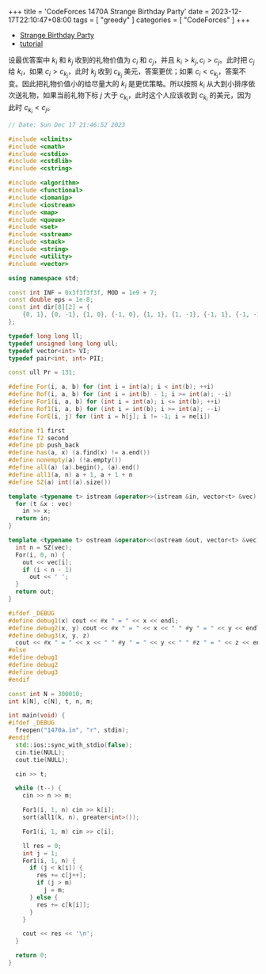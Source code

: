 +++
title = 'CodeForces 1470A Strange Birthday Party'
date = 2023-12-17T22:10:47+08:00
tags = [ "greedy" ]
categories = [ "CodeForces" ]
+++

- [Strange Birthday Party](https://vjudge.net/problem/CodeForces-1470a)
- [tutorial](https://codeforces.com/blog/entry/86464)

设最优答案中 $k_i$ 和 $k_j$ 收到的礼物价值为 $c_i$ 和 $c_j$，并且 $k_i > k_j, c_i > c_j$。此时把 $c_j$ 给 $k_i$，如果 $c_i > c_{k_j}$，此时 $k_j$ 收到 $c_{k_j}$ 美元，答案更优；如果 $c_i < c_{k_j}$，答案不变。因此把礼物价值小的给尽量大的 $k_i$ 是更优策略。所以按照 $k_i$ 从大到小排序依次送礼物，如果当前礼物下标 $j$ 大于 $c_{k_i}$，此时这个人应该收到 $c_{k_i}$ 的美元，因为此时 $c_{k_i} < c_j$。

```cpp
// Date: Sun Dec 17 21:46:52 2023

#include <climits>
#include <cmath>
#include <cstdio>
#include <cstdlib>
#include <cstring>

#include <algorithm>
#include <functional>
#include <iomanip>
#include <iostream>
#include <map>
#include <queue>
#include <set>
#include <sstream>
#include <stack>
#include <string>
#include <utility>
#include <vector>

using namespace std;

const int INF = 0x3f3f3f3f, MOD = 1e9 + 7;
const double eps = 1e-8;
const int dir[8][2] = {
    {0, 1}, {0, -1}, {1, 0}, {-1, 0}, {1, 1}, {1, -1}, {-1, 1}, {-1, -1},
};

typedef long long ll;
typedef unsigned long long ull;
typedef vector<int> VI;
typedef pair<int, int> PII;

const ull Pr = 131;

#define For(i, a, b) for (int i = int(a); i < int(b); ++i)
#define Rof(i, a, b) for (int i = int(b) - 1; i >= int(a); --i)
#define For1(i, a, b) for (int i = int(a); i <= int(b); ++i)
#define Rof1(i, a, b) for (int i = int(b); i >= int(a); --i)
#define ForE(i, j) for (int i = h[j]; i != -1; i = ne[i])

#define f1 first
#define f2 second
#define pb push_back
#define has(a, x) (a.find(x) != a.end())
#define nonempty(a) (!a.empty())
#define all(a) (a).begin(), (a).end()
#define all1(a, n) a + 1, a + 1 + n
#define SZ(a) int((a).size())

template <typename t> istream &operator>>(istream &in, vector<t> &vec) {
  for (t &x : vec)
    in >> x;
  return in;
}

template <typename t> ostream &operator<<(ostream &out, vector<t> &vec) {
  int n = SZ(vec);
  For(i, 0, n) {
    out << vec[i];
    if (i < n - 1)
      out << ' ';
  }
  return out;
}

#ifdef _DEBUG
#define debug1(x) cout << #x " = " << x << endl;
#define debug2(x, y) cout << #x " = " << x << " " #y " = " << y << endl;
#define debug3(x, y, z)                                                        \
  cout << #x " = " << x << " " #y " = " << y << " " #z " = " << z << endl;
#else
#define debug1
#define debug2
#define debug3
#endif

const int N = 300010;
int k[N], c[N], t, n, m;

int main(void) {
#ifdef _DEBUG
  freopen("1470a.in", "r", stdin);
#endif
  std::ios::sync_with_stdio(false);
  cin.tie(NULL);
  cout.tie(NULL);

  cin >> t;

  while (t--) {
    cin >> n >> m;

    For1(i, 1, n) cin >> k[i];
    sort(all1(k, n), greater<int>());

    For1(i, 1, m) cin >> c[i];

    ll res = 0;
    int j = 1;
    For1(i, 1, n) {
      if (j < k[i]) {
        res += c[j++];
        if (j > m)
          j = m;
      } else {
        res += c[k[i]];
      }
    }

    cout << res << '\n';
  }

  return 0;
}
```
